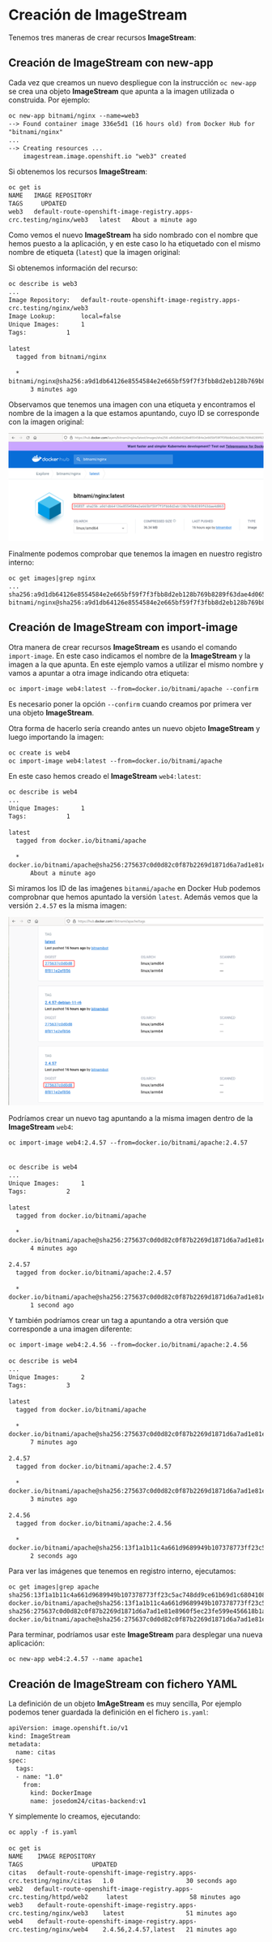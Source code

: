 # Creación de ImageStream

Tenemos tres maneras de crear recursos **ImageStream**:

## Creación de ImageStream con new-app

Cada vez que creamos un nuevo despliegue con la instrucción `oc new-app` se crea una objeto **ImageStream** que apunta a la imagen utilizada o construida. Por ejemplo:

    oc new-app bitnami/nginx --name=web3
    --> Found container image 336e5d1 (16 hours old) from Docker Hub for "bitnami/nginx"
    ...
    --> Creating resources ...
        imagestream.image.openshift.io "web3" created

Si obtenemos los recursos **ImageStream**:

    oc get is
    NAME   IMAGE REPOSITORY                                                     TAGS     UPDATED
    web3   default-route-openshift-image-registry.apps-crc.testing/nginx/web3   latest   About a minute ago

Como vemos el nuevo **ImageStream** ha sido nombrado con el nombre que hemos puesto a la aplicación, y en este caso lo ha etiquetado con el mismo nombre de etiqueta (`latest`) que la imagen original:

Si obtenemos información del recurso:

    oc describe is web3
    ...
    Image Repository:	default-route-openshift-image-registry.apps-crc.testing/nginx/web3
    Image Lookup:		local=false
    Unique Images:		1
    Tags:			1

    latest
      tagged from bitnami/nginx

      * bitnami/nginx@sha256:a9d1db64126e8554584e2e665bf59f7f3fbb8d2eb128b769b8289f63dae4d065
          3 minutes ago

Observamos que tenemos una imagen con una etiqueta y encontramos el nombre de la imagen a la que estamos apuntando, cuyo ID se corresponde con la imagen original:

![nginx_docker](img/nginx_docker.png)

Finalmente podemos comprobar que tenemos la imagen en nuestro registro interno:

    oc get images|grep nginx
    ...
    sha256:a9d1db64126e8554584e2e665bf59f7f3fbb8d2eb128b769b8289f63dae4d065   bitnami/nginx@sha256:a9d1db64126e8554584e2e665bf59f7f3fbb8d2eb128b769b8289f63dae4d065

## Creación de ImageStream con import-image

Otra manera de crear recursos **ImageStream** es usando el comando `import-image`. En este caso indicamos el nombre de la **ImageStream** y la imagen a la que apunta. En este ejemplo vamos a utilizar el mismo nombre y vamos a apuntar a otra image indicando otra etiqueta:

    oc import-image web4:latest --from=docker.io/bitnami/apache --confirm

Es necesario poner la opción `--confirm` cuando creamos por primera ver una objeto **ImageStream**.

Otra forma de hacerlo sería creando antes un nuevo objeto **ImageStream** y luego importando la imagen:

    oc create is web4
    oc import-image web4:latest --from=docker.io/bitnami/apache

En este caso hemos creado el **ImageStream** `web4:latest`:

    oc describe is web4
    ...
    Unique Images:		1
    Tags:			1

    latest
      tagged from docker.io/bitnami/apache

      * docker.io/bitnami/apache@sha256:275637c0d0d82c0f87b2269d1871d6a7ad1e81e8960f5ec23fe599e456618b1a
          About a minute ago

Si miramos los ID de las imaǵenes `bitanmi/apache` en Docker Hub podemos comprobnar que hemos apuntado la versión `latest`. Además vemos que la versión `2.4.57` es la misma imagen:

![apache](img/apache_docker.png)

Podríamos crear un nuevo tag apuntando a la misma imagen dentro de la **ImageStream** `web4`:

    oc import-image web4:2.4.57 --from=docker.io/bitnami/apache:2.4.57


    oc describe is web4
    ...
    Unique Images:		1
    Tags:			2

    latest
      tagged from docker.io/bitnami/apache

      * docker.io/bitnami/apache@sha256:275637c0d0d82c0f87b2269d1871d6a7ad1e81e8960f5ec23fe599e456618b1a
          4 minutes ago

    2.4.57
      tagged from docker.io/bitnami/apache:2.4.57

      * docker.io/bitnami/apache@sha256:275637c0d0d82c0f87b2269d1871d6a7ad1e81e8960f5ec23fe599e456618b1a
          1 second ago

Y también podríamos crear un tag a apuntando a otra versión que corresponde a una imagen diferente:

    oc import-image web4:2.4.56 --from=docker.io/bitnami/apache:2.4.56

    oc describe is web4
    ...
    Unique Images:		2
    Tags:			3

    latest
      tagged from docker.io/bitnami/apache

      * docker.io/bitnami/apache@sha256:275637c0d0d82c0f87b2269d1871d6a7ad1e81e8960f5ec23fe599e456618b1a
          7 minutes ago

    2.4.57
      tagged from docker.io/bitnami/apache:2.4.57

      * docker.io/bitnami/apache@sha256:275637c0d0d82c0f87b2269d1871d6a7ad1e81e8960f5ec23fe599e456618b1a
          3 minutes ago

    2.4.56
      tagged from docker.io/bitnami/apache:2.4.56

      * docker.io/bitnami/apache@sha256:13f1a1b11c4a661d9689949b107378773ff23c5ac748dd9ce61b69d1c6804108
          2 seconds ago


Para ver las imágenes que tenemos en registro interno, ejecutamos:

    oc get images|grep apache
    sha256:13f1a1b11c4a661d9689949b107378773ff23c5ac748dd9ce61b69d1c6804108   docker.io/bitnami/apache@sha256:13f1a1b11c4a661d9689949b107378773ff23c5ac748dd9ce61b69d1c6804108
    sha256:275637c0d0d82c0f87b2269d1871d6a7ad1e81e8960f5ec23fe599e456618b1a   docker.io/bitnami/apache@sha256:275637c0d0d82c0f87b2269d1871d6a7ad1e81e8960f5ec23fe599e456618b1a

Para terminar, podríamos usar este **ImageStream** para desplegar una nueva aplicación:

    oc new-app web4:2.4.57 --name apache1

## Creación de ImageStream con fichero YAML

La definición de un objeto **ImAgeStream** es muy sencilla, Por ejemplo podemos tener guardada la definición en el fichero `is.yaml`:

```
apiVersion: image.openshift.io/v1
kind: ImageStream
metadata:
  name: citas
spec:
  tags:
  - name: "1.0"
    from:
      kind: DockerImage
      name: josedom24/citas-backend:v1
```

Y simplemente lo creamos, ejecutando:

    oc apply -f is.yaml

    oc get is
    NAME    IMAGE REPOSITORY                                                      TAGS                   UPDATED
    citas   default-route-openshift-image-registry.apps-crc.testing/nginx/citas   1.0                    30 seconds ago
    web2   default-route-openshift-image-registry.apps-crc.testing/httpd/web2     latest                 58 minutes ago
    web3    default-route-openshift-image-registry.apps-crc.testing/nginx/web3    latest                 51 minutes ago
    web4    default-route-openshift-image-registry.apps-crc.testing/nginx/web4    2.4.56,2.4.57,latest   21 minutes ago

